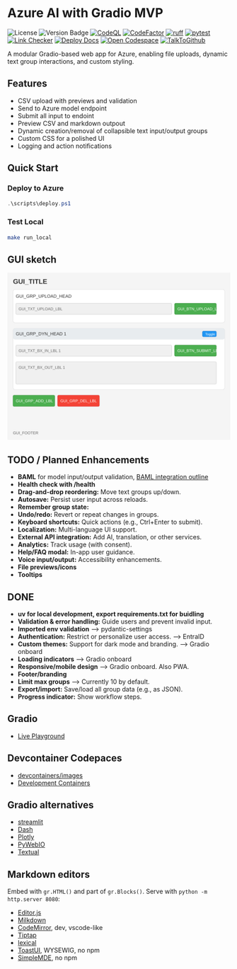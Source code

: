 # Azure AI with Gradio MVP

![License](https://img.shields.io/badge/license-BSD3Clause-green.svg)
![Version Badge](https://img.shields.io/badge/version-0.0.0-58f4c2.svg)
[![CodeQL](https://github.com/qte77/Chat-MVP-Gradio/actions/workflows/codeql.yaml/badge.svg)](https://github.com/qte77/Chat-MVP-Gradio/actions/workflows/codeql.yaml)
[![CodeFactor](https://www.codefactor.io/repository/github/qte77/chat-mvp-gradio/badge)](https://www.codefactor.io/repository/github/qte77/chat-mvp-gradio)
[![ruff](https://github.com/qte77/chat-mvp-gradio/actions/workflows/ruff.yaml/badge.svg)](https://github.com/qte77/chat-mvp-gradio/actions/workflows/ruff.yaml)
[![pytest](https://github.com/qte77/chat-mvp-gradio/actions/workflows/pytest.yaml/badge.svg)](https://github.com/qte77/chat-mvp-gradio/actions/workflows/pytest.yaml)
[![Link Checker](https://github.com/qte77/chat-mvp-gradio/actions/workflows/links-fail-fast.yaml/badge.svg)](https://github.com/qte77/chat-mvp-gradio/actions/workflows/links-fail-fast.yaml)
[![Deploy Docs](https://github.com/qte77/chat-mvp-gradio/actions/workflows/generate-deploy-mkdocs-ghpages.yaml/badge.svg)](https://github.com/qte77/chat-mvp-gradio/actions/workflows/generate-deploy-mkdocs-ghpages.yaml)
[![Open Codespace](https://img.shields.io/badge/Open%20Codespace-blue?logo=visualstudiocode&logoColor=white)](https://github.com/codespaces/new?repo=qte77/Chat-MVP-Gradio)
[![TalkToGithub](https://img.shields.io/badge/TalkToGithub-696fe9.svg)](https://talktogithub.com/qte77/Chat-MVP-Gradio)

A modular Gradio-based web app for Azure, enabling file uploads, dynamic text group interactions, and custom styling.

## Features

- CSV upload with previews and validation
- Send to Azure model endpoint
- Submit all input to endoint
- Preview CSV and markdown outpout
- Dynamic creation/removal of collapsible text input/output groups
- Custom CSS for a polished UI
- Logging and action notifications

## Quick Start

### Deploy to Azure

```powershell
.\scripts\deploy.ps1
```

### Test Local

```sh
make run_local
```

## GUI sketch

![gui.svg](./assets/gui.svg)

## TODO / Planned Enhancements

- **BAML** for model input/output validation, [BAML integration outline](./assets/baml_integration.md)
- **Health check with /health**
- **Drag-and-drop reordering:** Move text groups up/down.
- **Autosave:** Persist user input across reloads.
- **Remember group state:**
- **Undo/redo:** Revert or repeat changes in groups.
- **Keyboard shortcuts:** Quick actions (e.g., Ctrl+Enter to submit).
- **Localization:** Multi-language UI support.
- **External API integration:** Add AI, translation, or other services.
- **Analytics:** Track usage (with consent).
- **Help/FAQ modal:** In-app user guidance.
- **Voice input/output:** Accessibility enhancements.
- **File previews/icons**
- **Tooltips**

## DONE

- **uv for local development, export requirements.txt for buidling**
- **Validation & error handling:** Guide users and prevent invalid input.
- **Imported env validation** --> pydantic-settings
- **Authentication:** Restrict or personalize user access. --> EntraID
- **Custom themes:** Support for dark mode and branding. --> Gradio onboard
- **Loading indicators** --> Gradio onboard
- **Responsive/mobile design** --> Gradio onboard. Also PWA.
- **Footer/branding**
- **Limit max groups** --> Currently 10 by default.
- **Export/import:** Save/load all group data (e.g., as JSON).
- **Progress indicator:** Show workflow steps.

## Gradio

- [Live Playground](https://www.gradio.app/playground)

## Devcontainer Codepaces

- [devcontainers/images](https://github.com/devcontainers/images/tree/main/src)
- [Development Containers](https://containers.dev/)

## Gradio alternatives

- [streamlit](https://streamlit.io)
- [Dash](https://dashui.codescandy.com/)
- [Plotly](https://plotly.com/python/)
- [PyWebIO](https://pywebio.readthedocs.io/)
- [Textual](https://github.com/Textualize/textual)

## Markdown editors

Embed with `gr.HTML()` and part of `gr.Blocks()`. Serve with `python -m http.server 8080`:

- [Editor.js](http://editorjs.io/)
- [Milkdown](https://milkdown.dev/)
- [CodeMirror](https://codemirror.net/6/), dev, vscode-like
- [Tiptap](https://tiptap.dev/)
- [lexical](https://lexical.dev/)
- [ToastUI](https://ui.toast.com/tui-editor), WYSEWIG, no npm
- [SimpleMDE](https://simplemde.com), no npm
